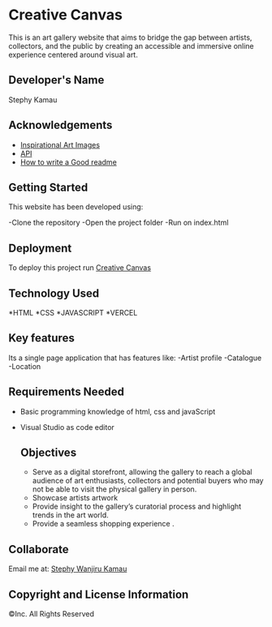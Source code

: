 # Creative Canvas

This is an art gallery website that aims to bridge the gap between artists, collectors, and the public by creating an accessible and immersive online experience centered around visual art.

## Developer's Name
Stephy Kamau

## Acknowledgements

 - [Inspirational Art Images](https://www.pexels.com/search/art/)
 - [API]()
 - [How to write a Good readme](https://meakaakka.medium.com/a-beginners-guide-to-writing-a-kickass-readme-7ac01da88ab3)


## Getting Started

This website has been developed using:

-Clone the repository
-Open the project folder
-Run on index.html

## Deployment

To deploy this project run [Creative Canvas](https://creative-canvas-lilac.vercel.app/)

## Technology Used
*HTML
*CSS
*JAVASCRIPT
*VERCEL

## Key features
Its a single page application that has features like: 
-Artist profile
-Catalogue
-Location

## Requirements Needed
* Basic programming knowledge of html, css and javaScript
* Visual Studio as code editor

  ## Objectives

    - Serve as a digital storefront, allowing the gallery to reach a global audience of art enthusiasts, collectors and potential buyers who may not be able to visit the physical gallery in person.
    - Showcase artists artwork
    - Provide insight to the gallery’s curatorial process and highlight trends in the art world.
    - Provide a seamless shopping experience .
  
## Collaborate
Email me at: [Stephy Wanjiru Kamau](stephshiro35@gmail.com)


## Copyright and License Information
&copy;Inc. All Rights Reserved
